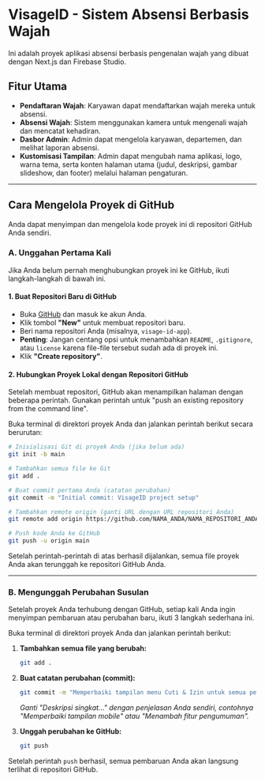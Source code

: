 # VisageID - Sistem Absensi Berbasis Wajah

Ini adalah proyek aplikasi absensi berbasis pengenalan wajah yang dibuat dengan Next.js dan Firebase Studio.

## Fitur Utama

- **Pendaftaran Wajah**: Karyawan dapat mendaftarkan wajah mereka untuk absensi.
- **Absensi Wajah**: Sistem menggunakan kamera untuk mengenali wajah dan mencatat kehadiran.
- **Dasbor Admin**: Admin dapat mengelola karyawan, departemen, dan melihat laporan absensi.
- **Kustomisasi Tampilan**: Admin dapat mengubah nama aplikasi, logo, warna tema, serta konten halaman utama (judul, deskripsi, gambar slideshow, dan footer) melalui halaman pengaturan.

---

## Cara Mengelola Proyek di GitHub

Anda dapat menyimpan dan mengelola kode proyek ini di repositori GitHub Anda sendiri.

### A. Unggahan Pertama Kali

Jika Anda belum pernah menghubungkan proyek ini ke GitHub, ikuti langkah-langkah di bawah ini.

#### 1. Buat Repositori Baru di GitHub

- Buka [GitHub](https://github.com) dan masuk ke akun Anda.
- Klik tombol **"New"** untuk membuat repositori baru.
- Beri nama repositori Anda (misalnya, `visage-id-app`).
- **Penting**: Jangan centang opsi untuk menambahkan `README`, `.gitignore`, atau `license` karena file-file tersebut sudah ada di proyek ini.
- Klik **"Create repository"**.

#### 2. Hubungkan Proyek Lokal dengan Repositori GitHub

Setelah membuat repositori, GitHub akan menampilkan halaman dengan beberapa perintah. Gunakan perintah untuk "push an existing repository from the command line".

Buka terminal di direktori proyek Anda dan jalankan perintah berikut secara berurutan:

```bash
# Inisialisasi Git di proyek Anda (jika belum ada)
git init -b main

# Tambahkan semua file ke Git
git add .

# Buat commit pertama Anda (catatan perubahan)
git commit -m "Initial commit: VisageID project setup"

# Tambahkan remote origin (ganti URL dengan URL repositori Anda)
git remote add origin https://github.com/NAMA_ANDA/NAMA_REPOSITORI_ANDA.git

# Push kode Anda ke GitHub
git push -u origin main
```

Setelah perintah-perintah di atas berhasil dijalankan, semua file proyek Anda akan terunggah ke repositori GitHub Anda.

---

### B. Mengunggah Perubahan Susulan

Setelah proyek Anda terhubung dengan GitHub, setiap kali Anda ingin menyimpan pembaruan atau perubahan baru, ikuti 3 langkah sederhana ini.

Buka terminal di direktori proyek Anda dan jalankan perintah berikut:

1.  **Tambahkan semua file yang berubah:**
    ```bash
    git add .
    ```

2.  **Buat catatan perubahan (commit):**
    ```bash
    git commit -m "Memperbaiki tampilan menu Cuti & Izin untuk semua pengguna"
    ```
    *Ganti "Deskripsi singkat..." dengan penjelasan Anda sendiri, contohnya "Memperbaiki tampilan mobile" atau "Menambah fitur pengumuman".*

3.  **Unggah perubahan ke GitHub:**
    ```bash
    git push
    ```

Setelah perintah `push` berhasil, semua pembaruan Anda akan langsung terlihat di repositori GitHub.
